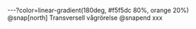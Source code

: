 ---?color=linear-gradient(180deg, #f5f5dc 80%, orange 20%)
@snap[north]
Transversell vågrörelse
@snapend
xxx
